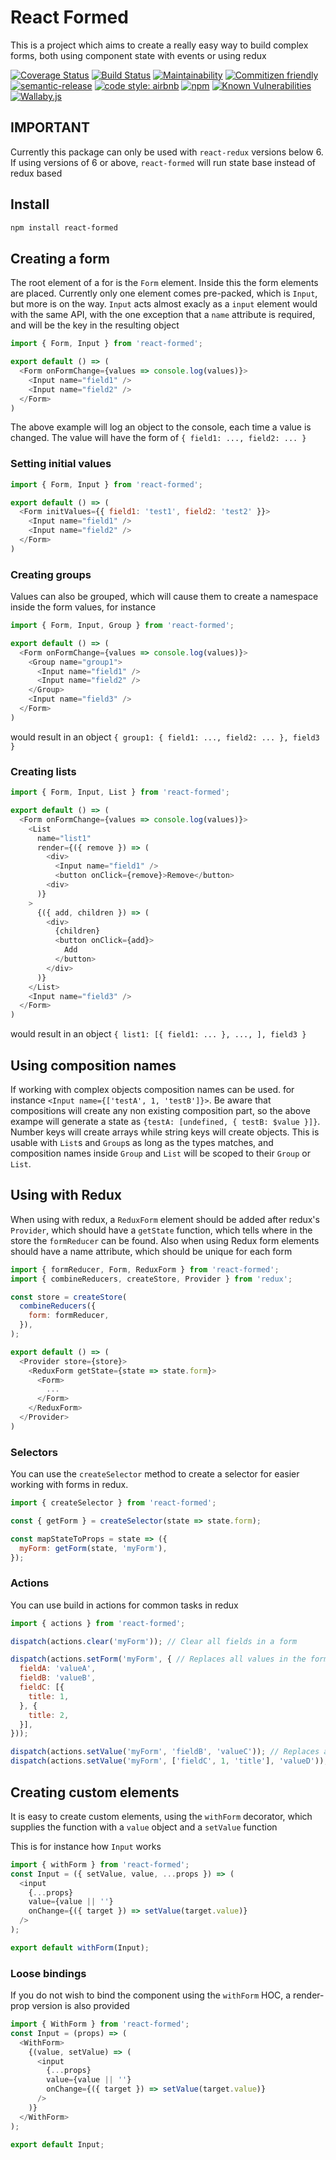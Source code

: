 # React Formed

This is a project which aims to create a really easy way to build complex forms, both using component state with events or using redux

[![Coverage Status](https://coveralls.io/repos/github/morten-olsen/react-formed/badge.svg?branch=master)](https://coveralls.io/github/morten-olsen/react-formed?branch=master) [![Build Status](https://travis-ci.org/morten-olsen/react-formed.svg?branch=master)](https://travis-ci.org/morten-olsen/react-formed) [![Maintainability](https://api.codeclimate.com/v1/badges/5ea237e554397d6a8d35/maintainability)](https://codeclimate.com/github/morten-olsen/react-formed/maintainability) [![Commitizen friendly](https://img.shields.io/badge/commitizen-friendly-brightgreen.svg)](http://commitizen.github.io/cz-cli/) [![semantic-release](https://img.shields.io/badge/%20%20%F0%9F%93%A6%F0%9F%9A%80-semantic--release-e10079.svg)](https://github.com/semantic-release/semantic-release) [![code style: airbnb](https://img.shields.io/badge/code%20style-airbnb-brightgreen.svg)](https://github.com/airbnb/javascript) [![npm](https://img.shields.io/npm/v/react-formed.svg)](https://www.npmjs.com/package/react-formed) [![Known Vulnerabilities](https://snyk.io/test/github/morten-olsen/react-formed/badge.svg)](https://snyk.io/test/github/morten-olsen/react-formed) [![Wallaby.js](https://img.shields.io/badge/wallaby.js-configured-green.svg)](https://wallabyjs.com)

## IMPORTANT

Currently this package can only be used with `react-redux` versions below 6. If using versions of 6 or above, `react-formed` will run state base instead of redux based

## Install

```bash
npm install react-formed
```

## Creating a form

The root element of a for is the `Form` element. Inside this the form elements are placed. Currently only one element comes pre-packed, which is `Input`, but more is on the way. `Input` acts almost exacly as a `input` element would with the same API, with the one exception that a `name` attribute is required, and will be the key in the resulting object

```javascript
import { Form, Input } from 'react-formed';

export default () => (
  <Form onFormChange={values => console.log(values)}>
    <Input name="field1" />
    <Input name="field2" />
  </Form>
)
```

The above example will log an object to the console, each time a value is changed. The value will have the form of `{ field1: ..., field2: ... }`

### Setting initial values
```javascript
import { Form, Input } from 'react-formed';

export default () => (
  <Form initValues={{ field1: 'test1', field2: 'test2' }}>
    <Input name="field1" />
    <Input name="field2" />
  </Form>
)
```

### Creating groups

Values can also be grouped, which will cause them to create a namespace inside the form values, for instance

```javascript
import { Form, Input, Group } from 'react-formed';

export default () => (
  <Form onFormChange={values => console.log(values)}>
    <Group name="group1">
      <Input name="field1" />
      <Input name="field2" />
    </Group>
    <Input name="field3" />
  </Form>
)
```

would result in an object `{ group1: { field1: ..., field2: ... }, field3 }`

### Creating lists

```javascript
import { Form, Input, List } from 'react-formed';

export default () => (
  <Form onFormChange={values => console.log(values)}>
    <List 
      name="list1"
      render={({ remove }) => (
        <div>
          <Input name="field1" />
          <button onClick={remove}>Remove</button>
        <div>
      )}
    >
      {({ add, children }) => (
        <div>
          {children}
          <button onClick={add}>
            Add
          </button>
        </div>
      )}
    </List>
    <Input name="field3" />
  </Form>
)
```

would result in an object `{ list1: [{ field1: ... }, ..., ], field3 }`

## Using composition names

If working with complex objects composition names can be used. for instance `<Input name={['testA', 1, 'testB']}>`. Be aware that compositions will create any non existing composition part, so the above exampe will generate a state as `{testA: [undefined, { testB: $value }]}`. Number keys will create arrays while string keys will create objects. This is usable with `List`s and `Group`s as long as the types matches, and composition names inside `Group` and `List` will be scoped to their `Group` or `List`.

## Using with Redux

When using with redux, a `ReduxForm` element should be added after redux's `Provider`, which should have a `getState` function, which tells where in the store the `formReducer` can be found. Also when using Redux form elements should have a name attribute, which should be unique for each form

```javascript
import { formReducer, Form, ReduxForm } from 'react-formed';
import { combineReducers, createStore, Provider } from 'redux';

const store = createStore(
  combineReducers({
    form: formReducer,
  }),
);

export default () => (
  <Provider store={store}>
    <ReduxForm getState={state => state.form}>
      <Form>
        ...
      </Form>
    </ReduxForm>
  </Provider>
)
```

### Selectors

You can use the `createSelector` method to create a selector for easier working with forms in redux.

```javascript
import { createSelector } from 'react-formed';

const { getForm } = createSelector(state => state.form);

const mapStateToProps = state => ({
  myForm: getForm(state, 'myForm'),
});
```

### Actions

You can use build in actions for common tasks in redux

```javascript
import { actions } from 'react-formed';

dispatch(actions.clear('myForm')); // Clear all fields in a form

dispatch(actions.setForm('myForm', { // Replaces all values in the form with the provided values
  fieldA: 'valueA',
  fieldB: 'valueB',
  fieldC: [{
    title: 1,
  }, {
    title: 2,
  }],
}));

dispatch(actions.setValue('myForm', 'fieldB', 'valueC')); // Replaces a specific value with the provided value
dispatch(actions.setValue('myForm', ['fieldC', 1, 'title'], 'valueD'));
```

## Creating custom elements

It is easy to create custom elements, using the `withForm` decorator, which supplies the function with a `value` object and a `setValue` function

This is for instance how `Input` works

```javascript
import { withForm } from 'react-formed';
const Input = ({ setValue, value, ...props }) => (
  <input
    {...props}
    value={value || ''}
    onChange={({ target }) => setValue(target.value)}
  />
);

export default withForm(Input);
```

### Loose bindings

If you do not wish to bind the component using the `withForm` HOC, a render-prop version is also provided

```javascript
import { WithForm } from 'react-formed';
const Input = (props) => (
  <WithForm>
    {(value, setValue) => (
      <input
        {...props}
        value={value || ''}
        onChange={({ target }) => setValue(target.value)}
      />
    )}
  </WithForm>
);

export default Input;
```
